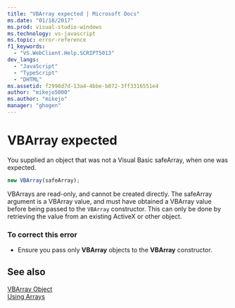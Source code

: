 ```yaml
---
title: "VBArray expected | Microsoft Docs"
ms.date: "01/18/2017"
ms.prod: visual-studio-windows
ms.technology: vs-javascript
ms.topic: error-reference
f1_keywords: 
  - "VS.WebClient.Help.SCRIPT5013"
dev_langs: 
  - "JavaScript"
  - "TypeScript"
  - "DHTML"
ms.assetid: f2998d7d-13a4-4bbe-b872-3ff3316551e4
author: "mikejo5000"
ms.author: "mikejo"
manager: "ghogen"
---
```

# VBArray expected
You supplied an object that was not a Visual Basic safeArray, when one was expected.  
  
```js
new VBArray(safeArray);  
```  
  
 VBArrays are read-only, and cannot be created directly. The safeArray argument is a VBArray value, and must have obtained a VBArray value before being passed to the `VBArray` constructor. This can only be done by retrieving the value from an existing ActiveX or other object.  
  
### To correct this error  
  
- Ensure you pass only **VBArray** objects to the **VBArray** constructor.  
  
## See also  
 [VBArray Object](../../javascript/reference/vbarray-object-javascript.md)   
 [Using Arrays](../../javascript/advanced/using-arrays-javascript.md)